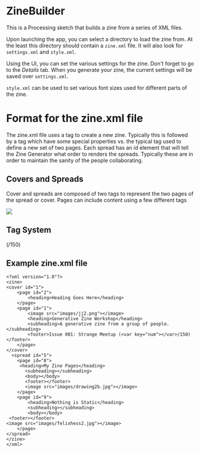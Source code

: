 # ZineBuilder

This is a Processing sketch that builds a zine from a series of XML files.

Upon launching the app, you can select a directory to load the zine from.
At the least this directory should contain a `zine.xml` file.
It will also look for `settings.xml` and `style.xml`.

Using the UI, you can set the various settings for the zine.
Don't forget to go to the _Details_ tab.
When you generate your zine, the current settings will be saved over `settings.xml`.

`style.xml` can be used to set various font sizes used for different parts of the zine.

# Format for the zine.xml file

The zine.xml file uses a <zine> tag to create a new zine. Typically this is followed by a <cover> tag which have some special properties vs. the typical <spread> tag used to define a new set of two pages. Each spread has an id element that will tell the Zine Generator what order to renders the spreads. Typically these are in order to maintain the sanity of the people collaborating.
    
## Covers and Spreads

Cover and spreads are composed of two <page> tags to represent the two pages of the spread or cover. Pages can include content using a few different tags

<heading></heading>
<subheading></subheading>
<image src="image.png"></image>
<footer></footer>

## Tag System

(<var key="num"></var>/150)

## Example zine.xml file

```
<?xml version="1.0"?>
<zine>
<cover id="1">
    <page id="2">
        <heading>Heading Goes Here</heading>
    </page>
    <page id="1">
        <image src="images/jj2.png"></image>
        <heading>Generative Zine Workshop</heading>
        <subheading>A generative zine from a group of people.</subheading>
        <footer>Issue 001: Strange Meetup (<var key="num"></var>/150)</footer>
    </page>
</cover>
  <spread id="5">
    <page id="8"> 
     <heading>My Zine Pages</heading>
       <subheading></subheading>
       <body></body>
       <footer></footer>
       <image src="images/drawing2b.jpg"></image>
    </page>
    <page id="9">
        <heading>Nothing is Static</heading>
        <subheading></subheading>
        <body></body>
 <footer></footer>
<image src="images/felixhess2.jpg"></image>
    </page>
</spread>
</zine>
</xml>
```

